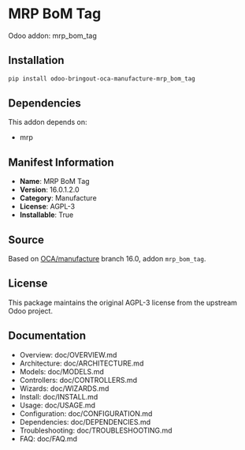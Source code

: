 # MRP BoM Tag

Odoo addon: mrp_bom_tag

## Installation

```bash
pip install odoo-bringout-oca-manufacture-mrp_bom_tag
```

## Dependencies

This addon depends on:
- mrp

## Manifest Information

- **Name**: MRP BoM Tag
- **Version**: 16.0.1.2.0
- **Category**: Manufacture
- **License**: AGPL-3
- **Installable**: True

## Source

Based on [OCA/manufacture](https://github.com/OCA/manufacture) branch 16.0, addon `mrp_bom_tag`.

## License

This package maintains the original AGPL-3 license from the upstream Odoo project.

## Documentation

- Overview: doc/OVERVIEW.md
- Architecture: doc/ARCHITECTURE.md
- Models: doc/MODELS.md
- Controllers: doc/CONTROLLERS.md
- Wizards: doc/WIZARDS.md
- Install: doc/INSTALL.md
- Usage: doc/USAGE.md
- Configuration: doc/CONFIGURATION.md
- Dependencies: doc/DEPENDENCIES.md
- Troubleshooting: doc/TROUBLESHOOTING.md
- FAQ: doc/FAQ.md
